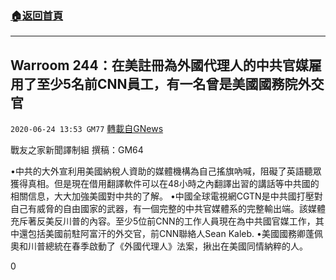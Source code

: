 ###  [:house:返回首頁](https://github.com/ourhimalayas/txt)
---

## Warroom 244：在美註冊為外國代理人的中共官媒雇用了至少5名前CNN員工，有一名曾是美國國務院外交官
`2020-06-24 13:53 GM77` [轉載自GNews](https://gnews.org/zh-hant/244445/)

戰友之家新聞譯制組
撰稿：GM64



•中共的大外宣利用美國納稅人資助的媒體機構為自己搖旗吶喊，阻礙了英語聽眾獲得真相。但是現在借用翻譯軟件可以在48小時之內翻譯出習的講話等中共國的相關信息，大大加強美國對中共的了解。
•中國全球電視網CGTN是中共國打壓對自己有威脅的自由國家的武器，有一個完整的中共官媒體系的完整輸出端。該媒體充斥著反美反川普的內容。至少5位前CNN的工作人員現在為中共國官媒工作，其中還包括美國前駐阿富汗的外交官，前CNN聯絡人Sean Kaleb.
•美國國務卿蓬佩奧和川普總統在春季啟動了《外國代理人》法案，揪出在美國同情納粹的人。

0
